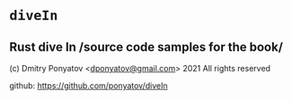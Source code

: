 #  `diveIn`
## Rust dive In /source code samples for the book/

(c) Dmitry Ponyatov <<dponyatov@gmail.com>> 2021 All rights reserved

github: https://github.com/ponyatov/diveIn
